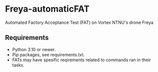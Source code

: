 # Freya-automaticFAT
Automated Factory Acceptance Test (FAT) on Vortex NTNU's drone Freya


## Requirements
- Python 3.10 or newer.
- Pip packages, see requirements.txt.
- FATs may have spesific reqirements related to commands ran in their tasks.
